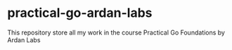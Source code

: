 # practical-go-ardan-labs
This repository store all my work in the course Practical Go Foundations by Ardan Labs
